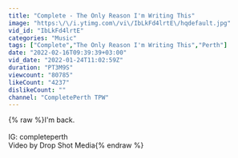 ```yaml
---
title: "Complete - The Only Reason I'm Writing This"
image: "https:\/\/i.ytimg.com\/vi\/IbLkFd4lrtE\/hqdefault.jpg"
vid_id: "IbLkFd4lrtE"
categories: "Music"
tags: ["Complete","The Only Reason I'm Writing This","Perth"]
date: "2022-02-16T09:39:39+03:00"
vid_date: "2022-01-24T11:02:59Z"
duration: "PT3M9S"
viewcount: "80785"
likeCount: "4237"
dislikeCount: ""
channel: "CompletePerth TPW"
---
```

{% raw %}I'm back.<br /><br />IG: completeperth<br />Video by Drop Shot Media{% endraw %}
